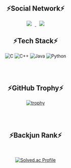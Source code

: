 <div align = "center">

## ⚡Social Network⚡

<a href="https://instagram.com/alpox.dev">
    <img 
        src="http://img.shields.io/badge/-Instagram-black?style=flat&logo=Instagram&link=https://instagram.com/0mini_00/"
        style="height : auto; margin-left : 10px; margin-right : 10px;"/>
</a>
<a href="https://alpox.kr">
    <img 
        src="https://blog.naver.com/dudalsrkwhr4"
        style="height : auto; margin-left : 10px; margin-right : 10px;"/>
</a>

## ⚡Tech Stack⚡
  
![C](https://img.shields.io/badge/C-A8B9CC.svg?&style=for-the-badge&logo=C&logoColor=black)
![C++](https://img.shields.io/badge/C++-00599C.svg?&style=for-the-badge&logo=Cplusplus&logoColor=white)
![Java](https://img.shields.io/badge/Java-007396.svg?&style=for-the-badge&logo=Java&logoColor=white)
![Python](https://img.shields.io/badge/Python-3776AB.svg?&style=for-the-badge&logo=Python&logoColor=white)
  
<br/><br/>
  
## ⚡GitHub Trophy⚡
  
[![trophy](https://github-profile-trophy.vercel.app/?username=Go-YM)](https://github.com/ryo-ma/github-profile-trophy)
  
</div>

<br/><br/>

<div align = "center">

## ⚡Backjun Rank⚡
  
<br/>
  
[![Solved.ac Profile](http://mazassumnida.wtf/api/v2/generate_badge?boj=dudalsrkwhr4)](https://solved.ac/dudalsrkwhr4)
  
<br/>
   
</div>
